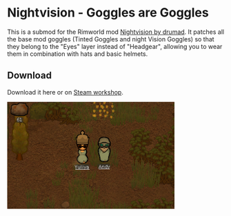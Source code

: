 # Nightvision - Goggles are Goggles

This is a submod for the Rimworld mod [Nightvision by drumad](https://steamcommunity.com/sharedfiles/filedetails/?id=1464989530).
It patches all the base mod goggles (Tinted Goggles and night Vision Goggles) so that they belong to the "Eyes" layer instead of "Headgear", allowing you to wear them in combination with hats and basic helmets.

## Download

Download it here or on [Steam workshop](https://steamcommunity.com/sharedfiles/filedetails/?id=2729258885).

![Preview image](./About/Preview.png "So badass")
